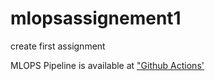 # mlopsassignement1
create first assignment

MLOPS Pipeline is available at ["Github Actions']([url](https://github.com/2022ac05243/mlopsassignement1/actions/workflows/pipeline.yml))
